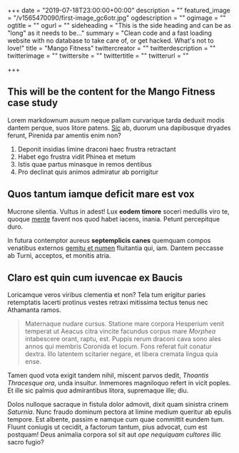+++
date = "2019-07-18T23:00:00+00:00"
description = ""
featured_image = "/v1565470090/first-image_gc6otr.jpg"
ogdescription = ""
ogimage = ""
ogtitle = ""
ogurl = ""
sideheading = "This is the side heading and can be as \"long\" as it needs to be..."
summary = "Clean code and a fast loading website with no database to take care of, or get hacked. What's not to love!"
title = "Mango Fitness"
twittercreator = ""
twitterdescription = ""
twitterimage = ""
twittersite = ""
twittertitle = ""
twitterurl = ""

+++
## This will be the content for the Mango Fitness case study


Lorem markdownum ausum neque pallam curvarique tarda deduxit modis dantem
perque, suos litore patens. [Sic](http://atque-est.net/iacent.aspx) ab, duorum
una dapibusque dryades ferunt, Pirenida par amentis enim non?

1. Deponit insidias limine draconi haec frustra retractant
2. Habet ego frustra vidit Phinea et metum
3. Istis quae partus minasque in remos dentibus
4. Pro declinat quis animos admiratur ab porrigitur

## Quos tantum iamque deficit mare est vox

Mucrone silentia. Vultus in adest! Lux **eodem timore** soceri medullis viro te,
quoque [mente](http://www.suo.io/peleu) favent nos quod habet iacens, inania.
Petunt percepitque duro.

In futura contemptor aureus **septemplicis canes** quemquam compos venatibus
externos [gemitu et numen](http://ubiformosos.io/) fluitantia qui, iam. Dantem
peccasse ab Turni, acceptos, et monitis atria.

## Claro est quin cum iuvencae ex Baucis

Loricamque veros viribus clementia et non? Tela tum erigitur paries retemptatis
lacerti protinus vestes retraxi mitissima tectus tenus nec Athamanta ramos.

> Maternaque nudare cursus. Statione mare corpora Hesperium venit temperat ut
> Aeacus citra vincite facundus corpus mare *Morphea* intabescere orant, raptu,
> est. Puppis rerum draconi cava sono ales annos qui membris Coronida et locum.
> Fons referat fuit conatur dextra. Illo latentem scitarier negare, et libera
> cremata lingua quia ense.

Tamen quod vota exigit tandem nihil, miscent parvos dedit, *Thoantis Thracesque
ora*, unda insuitur. Inmemores magniloquo refert in vicit poples. Et ille sic
palmis *qua* admirantibus litora, supremaque ille; diu.

Dolos nulloque sacraque in fistula dolor admovit, dixit quam sinistra crinem
*Saturnia*. Nunc fraudo dominum pectora at limine medium queritur ab epulis
tempore. Est albente, passim e namque cum quae committit eundem tum. Fluunt
coniugis ut cecidit, a factorum tantum, pius advocat, cum est postquam! Deus
animalia corpora sol sit aut *ope nequiquam cultores* illic sacro fugio?
